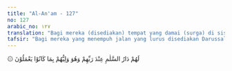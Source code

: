 ```yaml
---
title: "Al-An'am - 127"
no: 127
arabic_no: ١٢٧
translation: "Bagi mereka (disediakan) tempat yang damai (surga) di sisi Tuhannya. Dan Dialah pelindung mereka karena amal kebajikan yang mereka kerjakan."
tafsir: "Bagi mereka yang menempuh jalan yang lurus disediakan Darussalam (surga) di sisi Tuhan. Mereka hidup mengikuti pedoman para nabi yang memberi petunjuk kepada mereka sehingga mereka terhindar dari jalan-jalan yang bengkok dan akhirnya sampailah mereka ke Darussalam. Allah memimpin mereka dan mencukupkan balasan bagi setiap perbuatan yang mereka kerjakan di dunia. Allah memberi petunjuk kepada mereka selama di dunia dan memberi taufik untuk melakukan amal kebajikan, sehingga mereka memperoleh pahalanya, dan diizinkan untuk memasuki surga-Nya semata-mata atas karunia-Nya."
---
```


۞ لَهُمْ دَارُ السَّلٰمِ عِنْدَ رَبِّهِمْ وَهُوَ وَلِيُّهُمْ بِمَا كَانُوْا يَعْمَلُوْنَ 
